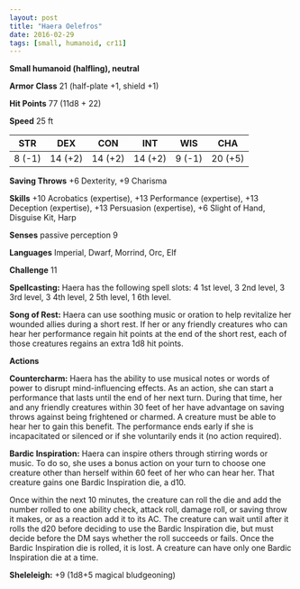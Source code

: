 ```yaml
---
layout: post
title: "Haera Oelefros"
date: 2016-02-29
tags: [small, humanoid, cr11]
---
```


**Small humanoid (halfling), neutral**

**Armor Class** 21 (half-plate +1, shield +1)

**Hit Points** 77 (11d8 + 22)

**Speed** 25 ft

|   STR   |   DEX   |   CON   |   INT   |   WIS   |   CHA   |
|:-----:|:-----:|:-----:|:-----:|:-----:|:-----:|
| 8 (-1) | 14 (+2) | 14 (+2) | 14 (+2) | 9 (-1) | 20 (+5) |

**Saving Throws** +6 Dexterity, +9 Charisma

**Skills** +10 Acrobatics (expertise), +13 Performance (expertise), +13 Deception (expertise), +13 Persuasion (expertise), +6 Slight of Hand, Disguise Kit, Harp

**Senses** passive perception 9

**Languages** Imperial, Dwarf, Morrind, Orc, Elf

**Challenge** 11

**Spellcasting:** Haera has the following spell slots: 4 1st level, 3 2nd level, 3 3rd level, 3 4th level, 2 5th level, 1 6th level.

**Song of Rest:** Haera can use soothing music or oration to help revitalize her wounded allies during a short rest. If her or any friendly creatures who can hear her performance regain hit points at the end of the short rest, each of those creatures regains an extra 1d8 hit points.

**Actions** 

**Countercharm:** Haera has the ability to use musical notes or words of power to disrupt mind-influencing effects. As an action, she can start a performance that lasts until the end of her next turn. During that time, her and any friendly creatures within 30 feet of her have advantage on saving throws against being frightened or charmed. A creature must be able to hear her to gain this benefit. The performance ends early if she is incapacitated or silenced or if she voluntarily ends it (no action required).

**Bardic Inspiration:** Haera can inspire others through stirring words or music. To do so, she uses a bonus action on your turn to choose one creature other than herself within 60 feet of her who can hear her. That creature gains one Bardic Inspiration die, a d10.

Once within the next 10 minutes, the creature can roll the die and add the number rolled to one ability check, attack roll, damage roll, or saving throw it makes, or as a reaction add it to its AC. The creature can wait until after it rolls the d20 before deciding to use the Bardic Inspiration die, but must decide before the DM says whether the roll succeeds or fails. Once the Bardic Inspiration die is rolled, it is lost. A creature can have only one Bardic Inspiration die at a time.

**Sheleleigh:** +9 (1d8+5 magical bludgeoning)